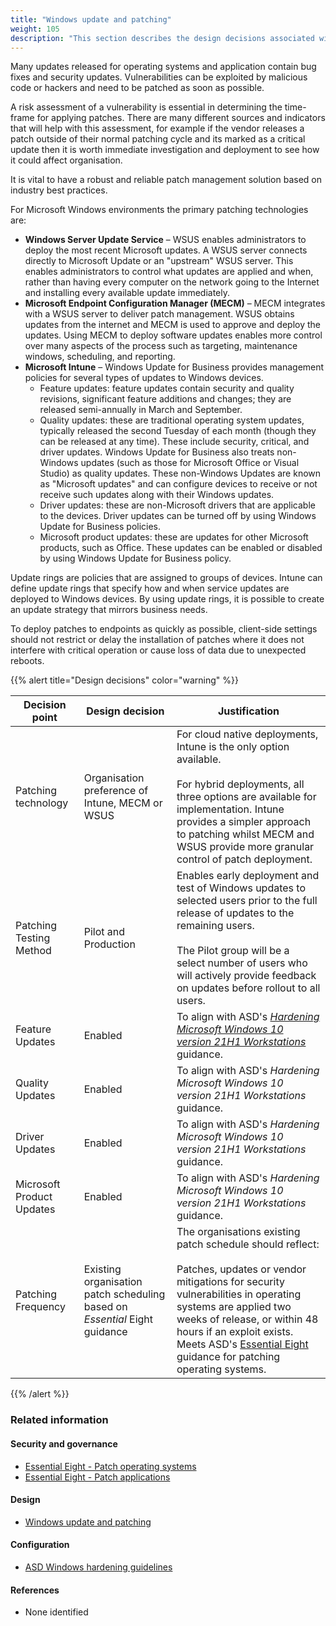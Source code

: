 ```yaml
---
title: "Windows update and patching"
weight: 105
description: "This section describes the design decisions associated with updates and patching on Windows 10 and 11 endpoints configured according to guidance in ASD's Blueprint for Secure Cloud."
---
```


Many updates released for operating systems and application contain bug fixes and security updates. Vulnerabilities can be exploited by malicious code or hackers and need to be patched as soon as possible.

A risk assessment of a vulnerability is essential in determining the time-frame for applying patches. There are many different sources and indicators that will help with this assessment, for example if the vendor releases a patch outside of their normal patching cycle and its marked as a critical update then it is worth immediate investigation and deployment to see how it could affect organisation.

It is vital to have a robust and reliable patch management solution based on industry best practices.

For Microsoft Windows environments the primary patching technologies are:

- **Windows Server Update Service** – WSUS enables administrators to deploy the most recent Microsoft updates. A WSUS server connects directly to Microsoft Update or an "upstream" WSUS server. This enables administrators to control what updates are applied and when, rather than having every computer on the network going to the Internet and installing every available update immediately.
- **Microsoft Endpoint Configuration Manager (MECM)** – MECM integrates with a WSUS server to deliver patch management. WSUS obtains updates from the internet and MECM is used to approve and deploy the updates. Using MECM to deploy software updates enables more control over many aspects of the process such as targeting, maintenance windows, scheduling, and reporting.
- **Microsoft Intune** – Windows Update for Business provides management policies for several types of updates to Windows devices.
  - Feature updates: feature updates contain security and quality revisions, significant feature additions and changes; they are released semi-annually in March and September.
  - Quality updates: these are traditional operating system updates, typically released the second Tuesday of each month (though they can be released at any time). These include security, critical, and driver updates. Windows Update for Business also treats non-Windows updates (such as those for Microsoft Office or Visual Studio) as quality updates. These non-Windows Updates are known as "Microsoft updates" and can configure devices to receive or not receive such updates along with their Windows updates.
  - Driver updates: these are non-Microsoft drivers that are applicable to the devices. Driver updates can be turned off by using Windows Update for Business policies.
  - Microsoft product updates: these are updates for other Microsoft products, such as Office. These updates can be enabled or disabled by using Windows Update for Business policy.

Update rings are policies that are assigned to groups of devices. Intune can define update rings that specify how and when service updates are deployed to Windows devices. By using update rings, it is possible to create an update strategy that mirrors business needs.

To deploy patches to endpoints as quickly as possible, client-side settings should not restrict or delay the installation of patches where it does not interfere with critical operation or cause loss of data due to unexpected reboots.

{{% alert title="Design decisions" color="warning" %}}

| Decision point            | Design decision                                                            | Justification                                                                                                                                                                                                                                                                                                                                                                                                        |
| ------------------------- | -------------------------------------------------------------------------- | -------------------------------------------------------------------------------------------------------------------------------------------------------------------------------------------------------------------------------------------------------------------------------------------------------------------------------------------------------------------------------------------------------------------- |
| Patching technology       | Organisation preference of Intune, MECM or WSUS                            | For cloud native deployments, Intune is the only option available.<br><br>For hybrid deployments, all three options are available for implementation. Intune provides a simpler approach to patching whilst MECM and WSUS provide more granular control of patch deployment.                                                                                                                                         |
| Patching Testing Method   | Pilot and Production                                                       | Enables early deployment and test of Windows updates to selected users prior to the full release of updates to the remaining users.<br><br>The Pilot group will be a select number of users who will actively provide feedback on updates before rollout to all users.                                                                                                                                               |
| Feature Updates           | Enabled                                                                    | To align with ASD's [_Hardening Microsoft Windows 10 version 21H1 Workstations_](https://www.cyber.gov.au/resources-business-and-government/maintaining-devices-and-systems/system-hardening-and-administration/system-hardening/hardening-microsoft-windows-10-version-21h1-workstations) guidance.                                                                                                                 |
| Quality Updates           | Enabled                                                                    | To align with ASD's _Hardening Microsoft Windows 10 version 21H1 Workstations_ guidance.                                                                                                                                                                                                                                                                                                                             |
| Driver Updates            | Enabled                                                                    | To align with ASD's _Hardening Microsoft Windows 10 version 21H1 Workstations_ guidance.                                                                                                                                                                                                                                                                                                                             |
| Microsoft Product Updates | Enabled                                                                    | To align with ASD's _Hardening Microsoft Windows 10 version 21H1 Workstations_ guidance.                                                                                                                                                                                                                                                                                                                             |
| Patching Frequency        | Existing organisation patch scheduling based on _Essential_ Eight guidance | The organisations existing patch schedule should reflect:<br><br>Patches, updates or vendor mitigations for security vulnerabilities in operating systems are applied two weeks of release, or within 48 hours if an exploit exists. <br>Meets ASD's [Essential Eight](https://www.cyber.gov.au/resources-business-and-government/essential-cyber-security/essential-eight) guidance for patching operating systems. |

{{% /alert %}}

### Related information

#### Security and governance

- [Essential Eight - Patch operating systems](/security-and-governance/essential-eight/patch-os)
- [Essential Eight - Patch applications](/security-and-governance/essential-eight/patch-applications)

#### Design

- [Windows update and patching](/design/endpoints/windows/configuration/windows-update-and-patching)

#### Configuration

- [ASD Windows hardening guidelines](/configuration/intune/devices/configuration-policies/asd-windows-hardening-guidelines)

#### References

- None identified

